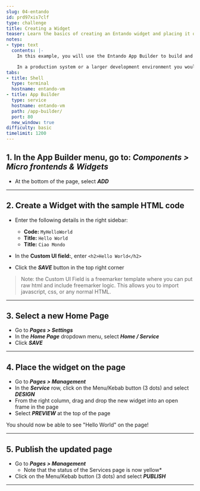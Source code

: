 ```yaml
---
slug: 04-entando
id: prd97xis7clf
type: challenge
title: Creating a Widget
teaser: Learn the basics of creating an Entando widget and placing it on a page
notes:
- type: text
  contents: |-
    In this example, you will use the Entando App Builder to build and display a simple **widget** on a page.

    In a production system or a larger development environment you would build and deploy widgets differently, however this example provides a quick idea of the building blocks.
tabs:
- title: Shell
  type: terminal
  hostname: entando-vm
- title: App Builder
  type: service
  hostname: entando-vm
  path: /app-builder/
  port: 80
  new_window: true
difficulty: basic
timelimit: 1200
---
```

## 1. In the App Builder menu, go to: ***Components > Micro frontends & Widgets***
- At the bottom of the page, select ***ADD***
---
## 2. Create a Widget with the sample HTML code
- Enter the following details in the right sidebar:
  - **Code:** ```MyHelloWorld```
  - **Title:** ```Hello World```
  - **Title:** ```Ciao Mondo```
- In the **Custom UI field:**, enter ```<h2>Hello World</h2>```

- Click the ***SAVE*** button in the top right corner

> Note: the Custom UI Field is a freemarker template where you can put raw html and include freemarker logic. This allows you to import javascript, css, or any normal HTML.

---

## 3. Select a new Home Page
- Go to ***Pages > Settings***
- In the ***Home Page*** dropdown menu, select ***Home / Service***
- Click ***SAVE***

---

## 4. Place the widget on the page
- Go to ***Pages > Management***
- In the ***Service*** row, click on the Menu/Kebab button (3 dots) and select ***DESIGN***
- From the right column, drag and drop the new widget into an open frame in the page
- Select ***PREVIEW*** at the top of the page

You should now be able to see "Hello World" on the page!

---

## 5. Publish the updated page
- Go to ***Pages > Management***
  - Note that the status of the Services page is now yellow*
- Click on the Menu/Kebab button (3 dots) and select ***PUBLISH***

---
